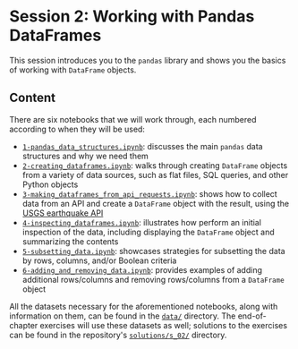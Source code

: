 # Session 2: Working with Pandas DataFrames

This session introduces you to the `pandas` library and shows you the basics of working with `DataFrame` objects.

## Content

There are six notebooks that we will work through, each numbered according to when they will be used:

- [`1-pandas_data_structures.ipynb`](./1-pandas_data_structures.ipynb): discusses the main `pandas` data structures and why we need them
- [`2-creating_dataframes.ipynb`](./2-creating_dataframes.ipynb): walks through creating `DataFrame` objects from a variety of data sources, such as flat files, SQL queries, and other Python objects
- [`3-making_dataframes_from_api_requests.ipynb`](./3-making_dataframes_from_api_requests.ipynb): shows how to collect data from an API and create a `DataFrame` object with the result, using the [USGS earthquake API](https://earthquake.usgs.gov/fdsnws/event/1/)
- [`4-inspecting_dataframes.ipynb`](./4-inspecting_dataframes.ipynb): illustrates how perform an initial inspection of the data, including displaying the `DataFrame` object and summarizing the contents
- [`5-subsetting_data.ipynb`](./5-subsetting_data.ipynb): showcases strategies for subsetting the data by rows, columns, and/or Boolean criteria
- [`6-adding_and_removing_data.ipynb`](./6-adding_and_removing_data.ipynb): provides examples of adding additional rows/columns and removing rows/columns from a `DataFrame` object

All the datasets necessary for the aforementioned notebooks, along with information on them, can be found in the [`data/`](./data) directory. The end-of-chapter exercises will use these datasets as well; solutions to the exercises can be found in the repository's [`solutions/s_02/`](../solutions/s_02) directory.

